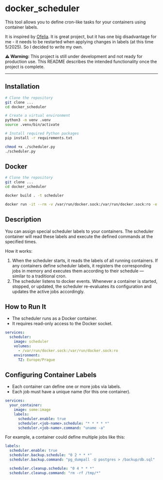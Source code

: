 # docker_scheduler

This tool allows you to define cron-like tasks for your containers using
container labels.

It is inspired by [Ofelia](https://github.com/mcuadros/ofelia). It is great
project, but it has one big disadvantage for me - it needs to be restarted when
applying changes in labels (at this time 5/2025). So I decided to write my own.

**⚠️ Warning:** This project is still under development and not ready for
production use. This README describes the intended functionality once the
project is complete.

---

## Installation

```bash
# Clone the repository
git clone ...
cd docker_scheduler

# Create a virtual environment
python3 -m venv .venv
source .venv/bin/activate

# Install required Python packages
pip install -r requirements.txt

chmod +x ./scheduler.py
./scheduler.py
```

## Docker 

```bash
# Clone the repository
git clone ...
cd docker_scheduler

docker build . -t scheduler

docker run -it --rm -v /var/run/docker.sock:/var/run/docker.sock:ro -e TZ=Europe/Prague scheduler
```

## Description

You can assign special scheduler labels to your containers.
The scheduler container will read these labels and execute the defined commands at the specified times.

How it works:

 1. When the scheduler starts, it reads the labels of all running containers. If any containers define scheduler labels, it registers the corresponding jobs in memory and executes them according to their schedule — similar to a traditional cron.
 2. The scheduler listens to docker events. Whenever a container is started, stopped, or updated, the scheduler re-evaluates its configuration and updates the active jobs accordingly.

## How to Run It

 - The scheduler runs as a Docker container.
 - It requires read-only access to the Docker socket.

```yaml
services:
  scheduler:
    image: scheduler
    volumes:
      - /var/run/docker.sock:/var/run/docker.sock:ro
    environment:
      TZ: Europe/Prague
```

## Configuring Container Labels

 - Each container can define one or more jobs via labels.
 - Each job must have a unique name (for this one container).

```yaml
services:
  your_container:
    image: some:image
    labels:
      scheduler.enable: true
      scheduler.<job-name>.schedule: "* * * * *"
      scheduler.<job-name>.command: "uname -a"
```

For example, a container could define multiple jobs like this:

```yaml
labels:
  scheduler.enable: true
  scheduler.backup.schedule: "0 2 * * *"
  scheduler.backup.command: "pg_dumpall -U postgres > /backup/db.sql"

  scheduler.cleanup.schedule: "0 4 * * *"
  scheduler.cleanup.command: "rm -rf /tmp/*"
```

